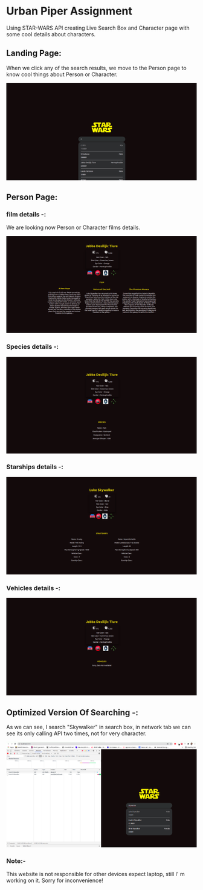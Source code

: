 # Urban Piper Assignment

Using STAR-WARS API creating Live Search Box and Character page with some cool details about characters.

## Landing Page:

<p> When we click any of the search results, we move to the Person page to know cool things about Person or Character. </p>
<img src="Screenshot/pic5.png">

## Person Page:

### film details -:

<p>We are looking now Person or Character films details.</p>
<img src="Screenshot/pic4.png">

### Species details -:

<img src="Screenshot/pic2.png">

### Starships details -:

<img src="Screenshot/pic1.png">

### Vehicles details -:

<img src="Screenshot/pic3.png">

## Optimized Version Of Searching -:

<p> As we can see, I search "Skywalker" in search box, in network tab we can see its only calling API two times, not for very character. </p>
<img src="Screenshot/pic6.png">

### Note:-

<p> This website is not responsible for other devices expect laptop, still I' m working on it. Sorry for inconvenience!</p>
